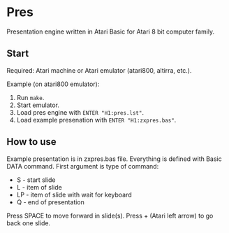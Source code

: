 # Pres

Presentation engine written in Atari Basic for Atari 8 bit computer family.

## Start

Required: Atari machine or Atari emulator (atari800, altirra, etc.).

Example (on atari800 emulator):

1. Run `make`.
1. Start emulator.
1. Load pres engine with `ENTER "H1:pres.lst"`.
1. Load example presenation with `ENTER "H1:zxpres.bas"`.

## How to use

Example presentation is in zxpres.bas file. Everything is defined
with Basic DATA command. First argument is type of command:

- S - start slide
- L - item of slide
- LP - item of slide with wait for keyboard
- Q - end of presentation

Press SPACE to move forward in slide(s). Press + (Atari left arrow)
to go back one slide.

